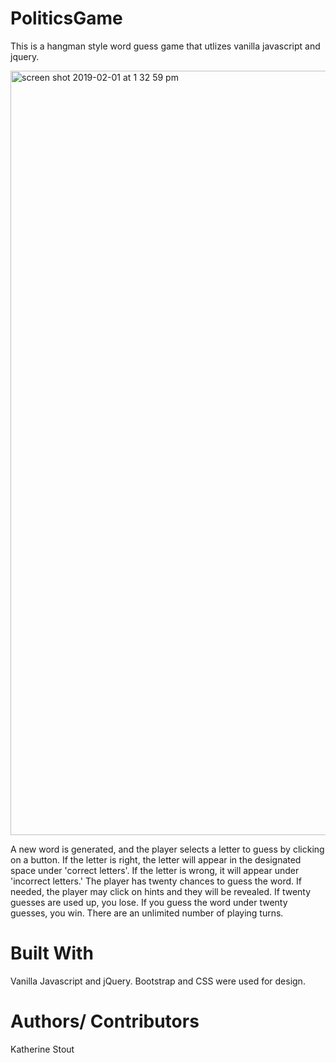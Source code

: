 # PoliticsGame
This is a hangman style word guess game that utlizes vanilla javascript and jquery.

<img width="1223" alt="screen shot 2019-02-01 at 1 32 59 pm" src="https://user-images.githubusercontent.com/39039142/52142686-5b5e5680-2627-11e9-8c02-d492d248dd79.png">

A new word is generated, and the player selects a letter to guess by clicking on a button. If the letter is right, the letter will appear in the designated space under 'correct letters'. If the letter is wrong, it will appear under 'incorrect letters.' The player has twenty chances to guess the word. If needed, the player may click on hints and they will be revealed. If twenty guesses are used up, you lose. If you guess the word under twenty guesses, you win. There are an unlimited number of playing turns.

# Built With

Vanilla Javascript and jQuery. Bootstrap and CSS were used for design.

# Authors/ Contributors
Katherine Stout

